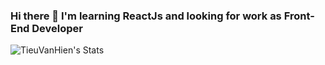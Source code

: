 ### Hi there 👋 I'm learning ReactJs and looking for work as Front-End Developer

<!--
**TieuVanHien/TieuVanHien** is a ✨ _special_ ✨ repository because its `README.md` (this file) appears on your GitHub profile.


-->

![TieuVanHien's Stats](https://github-readme-stats.vercel.app/api?username=TieuVanHien&theme=Gradient&show_icons=true)

